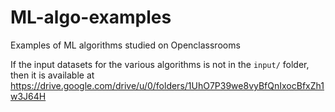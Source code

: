 # ML-algo-examples
Examples of ML algorithms studied on Openclassrooms

If the input datasets for the various algorithms is not in the `input/` folder, then it is available at https://drive.google.com/drive/u/0/folders/1UhO7P39we8vyBfQnIxocBfxZh1w3J64H
